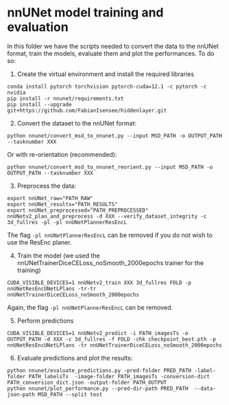 # nnUNet model training and evaluation

In this folder we have the scripts needed to convert the data to the nnUNet format, train the models, evaluate them and plot the performances. 
To do so: 

1. Create the virtual environment and install the required libraries
```console
conda install pytorch torchvision pytorch-cuda=12.1 -c pytorch -c nvidia
pip install -r nnunet/requirements.txt
pip install --upgrade git+https://github.com/FabianIsensee/hiddenlayer.git
```

2. Convert the dataset to the nnUNet format:
```console
python nnunet/convert_msd_to_nnunet.py --input MSD_PATH -o OUTPUT_PATH --tasknumber XXX
```
Or with re-orientation (recommended):
```console
python nnunet/convert_msd_to_nnunet_reorient.py --input MSD_PATH -o OUTPUT_PATH --tasknumber XXX
```

3. Preprocess the data:
```console
export nnUNet_raw="PATH_RAW"
export nnUNet_results="PATH_RESULTS"
export nnUNet_preprocessed="PATH_PREPROCESSED"
nnUNetv2_plan_and_preprocess -d XXX --verify_dataset_integrity -c 3d_fullres -pl -pl nnUNetPlannerResEncL
```
The flag `-pl nnUNetPlannerResEncL` can be removed if you do not wish to use the ResEnc planer. 

4. Train the model (we used the nnUNetTrainerDiceCELoss_noSmooth_2000epochs trainer for the training)
```console
CUDA_VISIBLE_DEVICES=1 nnUNetv2_train XXX 3d_fullres FOLD -p nnUNetResEncUNetLPlans -tr-tr nnUNetTrainerDiceCELoss_noSmooth_2000epochs
```
Again, the flag `-pl nnUNetPlannerResEncL` can be removed.

5. Perform predictions
```console
CUDA_VISIBLE_DEVICES=1 nnUNetv2_predict -i PATH_imagesTs -o OUTPUT_PATH -d XXX -c 3d_fullres -f FOLD -chk checkpoint_best.pth -p nnUNetResEncUNetLPlans -tr nnUNetTrainerDiceCELoss_noSmooth_2000epochs
```

6. Evaluate predictions and plot the results:
```console
python nnunet/evaluate_predictions.py -pred-folder PRED_PATH -label-folder PATH_labelsTs  -image-folder PATH_imagesTs -conversion-dict PATH_conversion_dict.json -output-folder PATH_OUTPUT
python nnunet/plot_performance.py --pred-dir-path PRED_PATH  --data-json-path MSD_PATH --split test
```

